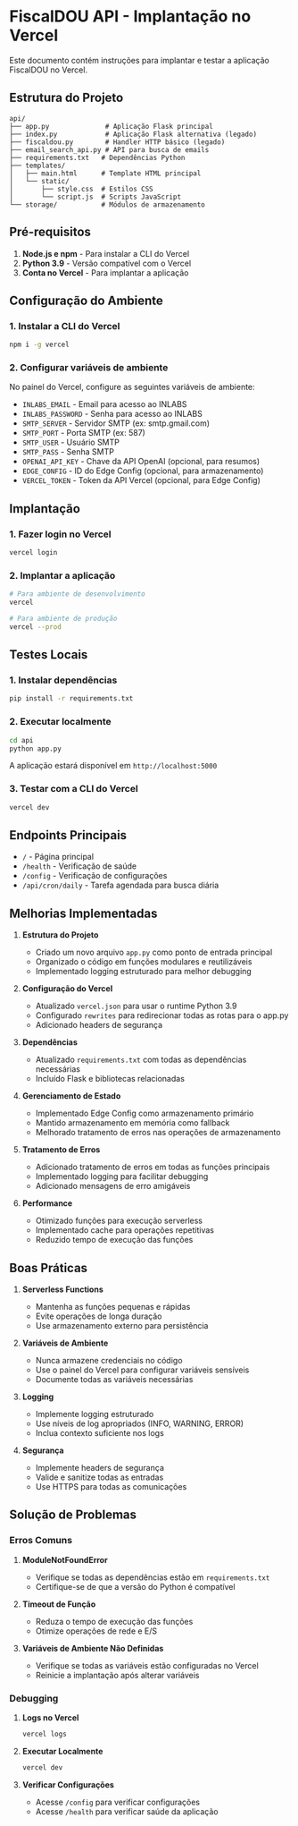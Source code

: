 # FiscalDOU API - Implantação no Vercel

Este documento contém instruções para implantar e testar a aplicação FiscalDOU no Vercel.

## Estrutura do Projeto

```
api/
├── app.py              # Aplicação Flask principal
├── index.py            # Aplicação Flask alternativa (legado)
├── fiscaldou.py        # Handler HTTP básico (legado)
├── email_search_api.py # API para busca de emails
├── requirements.txt   # Dependências Python
├── templates/
│   ├── main.html      # Template HTML principal
│   └── static/
│       ├── style.css  # Estilos CSS
│       └── script.js  # Scripts JavaScript
└── storage/           # Módulos de armazenamento
```

## Pré-requisitos

1. **Node.js e npm** - Para instalar a CLI do Vercel
2. **Python 3.9** - Versão compatível com o Vercel
3. **Conta no Vercel** - Para implantar a aplicação

## Configuração do Ambiente

### 1. Instalar a CLI do Vercel

```bash
npm i -g vercel
```

### 2. Configurar variáveis de ambiente

No painel do Vercel, configure as seguintes variáveis de ambiente:

- `INLABS_EMAIL` - Email para acesso ao INLABS
- `INLABS_PASSWORD` - Senha para acesso ao INLABS
- `SMTP_SERVER` - Servidor SMTP (ex: smtp.gmail.com)
- `SMTP_PORT` - Porta SMTP (ex: 587)
- `SMTP_USER` - Usuário SMTP
- `SMTP_PASS` - Senha SMTP
- `OPENAI_API_KEY` - Chave da API OpenAI (opcional, para resumos)
- `EDGE_CONFIG` - ID do Edge Config (opcional, para armazenamento)
- `VERCEL_TOKEN` - Token da API Vercel (opcional, para Edge Config)

## Implantação

### 1. Fazer login no Vercel

```bash
vercel login
```

### 2. Implantar a aplicação

```bash
# Para ambiente de desenvolvimento
vercel

# Para ambiente de produção
vercel --prod
```

## Testes Locais

### 1. Instalar dependências

```bash
pip install -r requirements.txt
```

### 2. Executar localmente

```bash
cd api
python app.py
```

A aplicação estará disponível em `http://localhost:5000`

### 3. Testar com a CLI do Vercel

```bash
vercel dev
```

## Endpoints Principais

- `/` - Página principal
- `/health` - Verificação de saúde
- `/config` - Verificação de configurações
- `/api/cron/daily` - Tarefa agendada para busca diária

## Melhorias Implementadas

1. **Estrutura do Projeto**

   - Criado um novo arquivo `app.py` como ponto de entrada principal
   - Organizado o código em funções modulares e reutilizáveis
   - Implementado logging estruturado para melhor debugging

2. **Configuração do Vercel**

   - Atualizado `vercel.json` para usar o runtime Python 3.9
   - Configurado `rewrites` para redirecionar todas as rotas para o app.py
   - Adicionado headers de segurança

3. **Dependências**

   - Atualizado `requirements.txt` com todas as dependências necessárias
   - Incluído Flask e bibliotecas relacionadas

4. **Gerenciamento de Estado**

   - Implementado Edge Config como armazenamento primário
   - Mantido armazenamento em memória como fallback
   - Melhorado tratamento de erros nas operações de armazenamento

5. **Tratamento de Erros**

   - Adicionado tratamento de erros em todas as funções principais
   - Implementado logging para facilitar debugging
   - Adicionado mensagens de erro amigáveis

6. **Performance**
   - Otimizado funções para execução serverless
   - Implementado cache para operações repetitivas
   - Reduzido tempo de execução das funções

## Boas Práticas

1. **Serverless Functions**

   - Mantenha as funções pequenas e rápidas
   - Evite operações de longa duração
   - Use armazenamento externo para persistência

2. **Variáveis de Ambiente**

   - Nunca armazene credenciais no código
   - Use o painel do Vercel para configurar variáveis sensíveis
   - Documente todas as variáveis necessárias

3. **Logging**

   - Implemente logging estruturado
   - Use níveis de log apropriados (INFO, WARNING, ERROR)
   - Inclua contexto suficiente nos logs

4. **Segurança**
   - Implemente headers de segurança
   - Valide e sanitize todas as entradas
   - Use HTTPS para todas as comunicações

## Solução de Problemas

### Erros Comuns

1. **ModuleNotFoundError**

   - Verifique se todas as dependências estão em `requirements.txt`
   - Certifique-se de que a versão do Python é compatível

2. **Timeout de Função**

   - Reduza o tempo de execução das funções
   - Otimize operações de rede e E/S

3. **Variáveis de Ambiente Não Definidas**
   - Verifique se todas as variáveis estão configuradas no Vercel
   - Reinicie a implantação após alterar variáveis

### Debugging

1. **Logs no Vercel**

   ```bash
   vercel logs
   ```

2. **Executar Localmente**

   ```bash
   vercel dev
   ```

3. **Verificar Configurações**
   - Acesse `/config` para verificar configurações
   - Acesse `/health` para verificar saúde da aplicação
